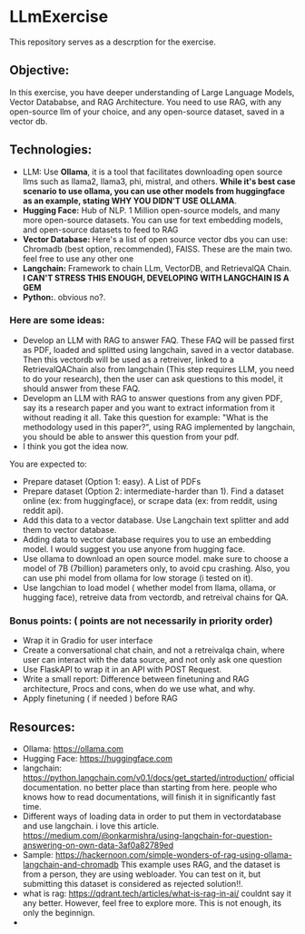 # LLmExercise
This repository serves as a descrption for the exercise. 


## Objective:

In this exercise, you have deeper understanding of Large Language Models, Vector Datababse, and RAG Architecture.
You need to use RAG, with any open-source llm of your choice, and any open-source dataset, saved in a vector db.

## Technologies:
- LLM: Use **Ollama**, it is a tool that facilitates downloading open source llms such as llama2, llama3, phi, mistral, and others. **While it's best case scenario to use ollama, you can use other models from huggingface as an example, stating WHY YOU DIDN'T USE OLLAMA**.
- **Hugging Face:** Hub of NLP. 1 Million open-source models, and many more open-source datasets. You can use for text embedding models, and open-source datasets to feed to RAG
- **Vector Database:** Here's a list of open source vector dbs you can use: Chromadb (best option, recommended), FAISS. These are the main two. feel free to use any other one
- **Langchain:** Framework to chain LLm, VectorDB, and RetrievalQA Chain. **I CAN'T STRESS THIS ENOUGH, DEVELOPING WITH LANGCHAIN IS A GEM**
- **Python:**. obvious no?. 

### Here are some ideas:
- Develop an LLM with RAG to answer FAQ. These FAQ will be passed first as PDF, loaded and splitted using langchain, saved in a vector database. Then this vectordb will be used as a retreiver, linked to a RetrievalQAChain also from langchain (This step requires LLM, you need to do your research), then the user can ask questions to this model, it should answer from these FAQ.
- Developm an LLM with RAG to answer questions from any given PDF, say its a research paper and you want to extract information from it without reading it all. Take this question for example: "What is the methodology used in this paper?", using RAG implemented by langchain, you should be able to answer this question from your pdf.
- I think you got the idea now.


You are expected to:
- Prepare dataset (Option 1: easy). A List of PDFs 
- Prepare dataset (Option 2: intermediate-harder than 1). Find a dataset online (ex: from huggingface), or scrape data (ex: from reddit, using reddit api). 
- Add this data to a vector database. Use Langchain text splitter and add them to vector database.
- Adding data to vector database requires you to use an embedding model. I would suggest you use anyone from hugging face.
- Use ollama to download an open source model. make sure to choose a model of 7B (7billion) parameters only, to avoid cpu crashing. Also, you can use phi model from ollama for low storage (i tested on it).
- Use langchian to load model ( whether model from llama, ollama, or hugging face), retreive data from vectordb, and retreival chains for QA.

### Bonus points: ( points are not necessarily in priority order)
- Wrap it in Gradio for user interface
- Create a conversational chat chain, and not a retreivalqa chain, where user can interact with the data source, and not only ask one question
- Use FlaskAPI to wrap it in an API with POST Request.
- Write a small report: Difference between finetuning and RAG architecture, Procs and cons, when do we use what, and why.
- Apply finetuning ( if needed ) before RAG 

## Resources:

- Ollama: https://ollama.com
- Hugging Face: https://huggingface.com
- langchain: https://python.langchain.com/v0.1/docs/get_started/introduction/ official documentation. no better place than starting from here. people who knows how to read documentations, will finish it in significantly fast time. 
- Different ways of loading data in order to put them in vectordatabase and use langchain. i love this article. https://medium.com/@onkarmishra/using-langchain-for-question-answering-on-own-data-3af0a82789ed
- Sample: https://hackernoon.com/simple-wonders-of-rag-using-ollama-langchain-and-chromadb This example uses RAG, and the dataset is from a person, they are using webloader. You can test on it, but submitting this dataset is considered as rejected solution!!.
- what is rag: https://qdrant.tech/articles/what-is-rag-in-ai/ couldnt say it any better. However, feel free to explore more. This is not enough, its only the beginnign.
- 
